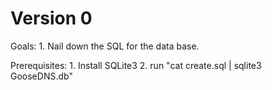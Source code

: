 # Version 0
Goals:
	1. Nail down the SQL for the data base.

Prerequisites:
    1. Install SQLite3
    2. run "cat create.sql | sqlite3 GooseDNS.db"